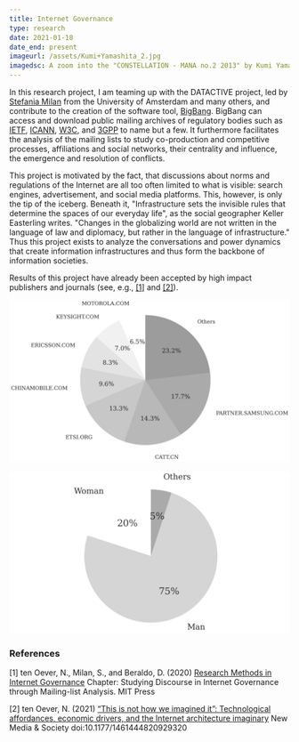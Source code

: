 ```yaml
---
title: Internet Governance
type: research
date: 2021-01-18
date_end: present
imageurl: /assets/Kumi+Yamashita_2.jpg
imagedsc: A zoom into the "CONSTELLATION - MANA no.2 2013" by Kumi Yamashita
---
```


In this research project, I am teaming up with the DATACTIVE project, led by [Stefania Milan](https://www.stefaniamilan.net/) from the University of Amsterdam and many others, and contribute to the creation of the software tool, [BigBang](https://datactive.github.io/bigbang/). BigBang can access and download public mailing archives of regulatory bodies such as [IETF](https://www.ietf.org/), [ICANN](https://www.icann.org/), [W3C](https://www.w3.org/), and [3GPP](https://www.3gpp.org/) to name but a few. It furthermore facilitates the analysis of the mailing lists to study co-production and competitive processes, affiliations and social networks, their centrality and influence, the emergence and resolution of conflicts.

This project is motivated by the fact, that discussions about norms and regulations of the Internet are all too often limited to what is visible: search engines, advertisement, and social media platforms. This, however, is only the tip of the iceberg. Beneath it, "Infrastructure sets the invisible rules that determine the spaces of our everyday life", as the social geographer Keller Easterling writes. "Changes in the globalizing world are not written in the language of law and diplomacy, but rather in the language of infrastructure." Thus this project exists to analyze the conversations and power dynamics that create information infrastructures and thus form the backbone of information societies.

Results of this project have already been accepted by high impact publishers and journals (see, e.g., [[1]](#1) and [[2]](#2)).

![Contributions in working group 5 to the norms of the Internet of Things](/assets/internet_governance/3GPP_TSG_RAN_WG5_IOT_affiliations.png?raw=true)

![Attributed gender to names of members of the IEEE](/assets/internet_governance/IEEE_gender.png?raw=true)

### References
<a id="1">[1]</a>
ten Oever, N., Milan, S., and Beraldo, D. (2020)
[Research Methods in Internet Governance](https://mitpress.mit.edu/books/researching-internet-governance)
Chapter: Studying Discourse in Internet Governance through Mailing-list Analysis.
MIT Press

<a id="2">[2]</a>
ten Oever, N. (2021)
[“This is not how we imagined it”: Technological affordances, economic drivers, and the Internet architecture imaginary](https://journals.sagepub.com/doi/full/10.1177/1461444820929320)
New Media & Society
doi:10.1177/1461444820929320
